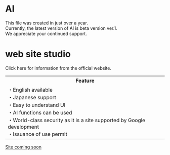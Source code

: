 # AI
This file was created in just over a year. <br>
Currently, the latest version of AI is beta version ver.1. <br>
We appreciate your continued support. <br>
# web site studio
Click here for information from the official website. <br>
<table class="table is-striped is-fullwidth">
  <tfooter>
    <th>
      Feature
    </th>
  </tfooter>
  <tr>
    <td>
      ・English available<br>
      ・Japanese support<br>
      ・Easy to understand UI<br>
      ・AI functions can be used<br>
      ・World-class security as it is a site supported by Google development<br>
      ・Issuance of use permit
    </td>
  </tr>
</table>

[Site coming soon](https://sites.google.com)

